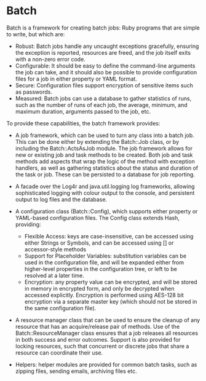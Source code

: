 # Batch

Batch is a framework for creating batch jobs: Ruby programs that are simple to
write, but which are:

- Robust: Batch jobs handle any uncaught exceptions gracefully, ensuring the
  exception is reported, resources are freed, and the job itself exits with a
  non-zero error code.
- Configurable: It should be easy to define the command-line arguments the job
  can take, and it should also be possible to provide configuration files for
  a job in either property or YAML format.
- Secure: Configuration files support encryption of sensitive items such as
  passwords.
- Measured: Batch jobs can use a database to gather statistics of runs, such as
  the number of runs of each job, the average, minimum, and maximum duration,
  arguments passed to the job, etc.

To provide these capabilities, the batch framework provides:

- A job framework, which can be used to turn any class into a batch job. This
  can be done either by extending the Batch::Job class, or by including the
  Batch::ActsAsJob module. The job framework allows for new or existing job
  and task methods to be created. Both job and task methods add aspects that
  wrap the logic of the method with exception handlers, as well as gathering
  statistics about the status and duration of the task or job. These can be
  persisted to a database for job reporting.

- A facade over the Log4r and java.util.logging log frameworks, allowing
  sophisticated logging with colour output to the console, and persistent
  output to log files and the database.

- A configuration class (Batch::Config), which supports either property or
  YAML-based configuration files. The Config class extends Hash, providing:

    + Flexible Access: keys are case-insensitive, can be accessed using either
      Strings or Symbols, and can be accessed using [] or accessor-style methods
    + Support for Placeholder Variables: substitution variables can be used in
      the configuration file, and will be expanded either from higher-level
      properties in the configuration tree, or left to be resolved at a later
      time.
    + Encryption: any property value can be encrypted, and will be stored in
      memory in encrypted form, and only be decrypted when accessed explicitly.
      Encryption is performed using AES-128 bit encryption via a separate
      master key (which should not be stored in the same configuration file).

- A resource manager class that can be used to ensure the cleanup of any
  resource that has an acquire/release pair of methods. Use of the
  Batch::ResourceManager class ensures that a job releases all resources in
  both success and error outcomes. Support is also provided for locking
  resources, such that concurrent or discrete jobs that share a resource can
  coordinate their use.

- Helpers: helper modules are provided for common batch tasks, such as zipping
  files, sending emails, archiving files etc.

